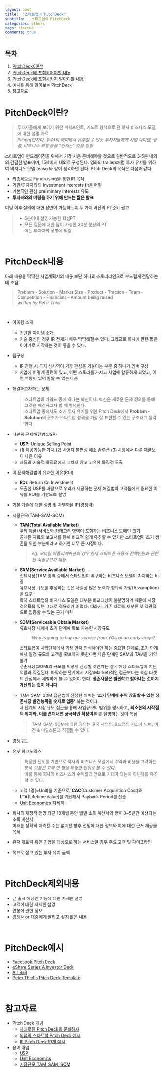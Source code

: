 ```yaml
---
layout: post
title:  "스타트업의 PitchDeck"
subtitle:   스타트업의 PitchDeck
categories: others
tags: startup 
comments: true
---
```


## 목차
1. [PitchDeck이란?](#pitchdeck이란?)
2. [PitchDeck에 포함되어야할 내용](#pitchdeck내용)
3. [PitchDeck에 포함시키지 말아야할 내용](#pitchdeck제외내용)
4. [예시를 통해 알아보는 PitchDeck](#pitchdeck예시)
5. [참고자료](#참고자료)

# PitchDeck이란?
> 투자자들에게 보이기 위한 파워포인트, 키노트 형식으로 된 회사 비즈니스 모델에 대한 설명 자료<br>
_Pithch(던지다, 투수)의 의미에서 유추할 수 있듯 투자자들에게 사업 아이템, 상품, 비즈니스 모델 등을 "던지는" 것을 말함_

스타트업이 펀드레이징을 위해서 가장 처음 준비해야할 것으로 일반적으로 3-5분 내외의 간결한 발표이며, 15페이지 내외로 구성된다. 영화의 trailers처럼 투자 유치를 위하여 비지니스 모델 teaser와 같이 생각하면 된다. Pitch Deck의 목적은 다음과 같다. 
- 최종적으로 Fundraising을 통한 IR 목적
- 기관/투자자와의 Investment interests fit을 어필
- 기본적인 관심 preliminary interests 유도
- **투자자와의 미팅을 하기 위해 만드는 짧은 발표**


미팅 이후 질의에 대한 답변이 가능하도록 두 가지 버전의 PT준비 권고
>- 5분이내 설명 가능한 핵심PT
>- 모든 질문에 대한 답이 가능한 30분 분량의 PT<br>
> 이는 투자자의 성향에 맞춤

<br>

# PitchDeck내용
아래 내용을 딱딱한 사업계획서의 내용 보단 하나의 스토리라인으로 부드럽게 전달하는데 초점<br>
> Problem - Solution - Market Size - Product - Traction - Team - Competition - Financials - Amount being raised<br>
> *written by Peter Thiel*

<br>

- 아이템 소개
    - 간단한 아이템 소개 
    - 기술 중심인 경우 IR 전체가 매우 딱딱해질 수 있다. 그러므로 회사에 관한 짧은 이야기로 시작하는 것이 좋을 수 있다.
- 팀구성 
    - IR 진행 시 투자 심사역이 가장 관심을 기울이는 부분 중 하나가 멤버 구성
    - 사업에 어떻게 관련이 있고, 어떤 스토리를 가지고 사업에 합류하게 되었고, 어떤 역량이 있어 잘할 수 있는지 등
- 해결하고자하는 문제
    > 스타트업의 키워드 중에 하나는 혁신이다. 혁신은 새로운 문제 정의를 통해 그것을 해결하고자 할 때 발생한다.<br>
    > 스타트업 중에서도 초기 투자 유치를 위한 Pitch Deck에서 **Problem - Solution**의 구조가 스타트업 성격을 가장 잘 표현할 수 있는 구조라고 생각한다.
- 나만의 문제해결법(USP)
    - **USP**: Unique Selling Point
    - (1) 제공가능한 가치 (2) 사용자 불편성 해소 솔루션 (3) 시장에서 다른 제품보다 나은 이유
    - 제품의 기술적 특징점에서 그치지 않고 고유한 특징점 도출
- 이 문제해결법이 유효한 이유(ROI)
    - **ROI**: Return On Investment
    - 도출한 USP를 바탕으로 우리가 제공하는 문제 해결법이 고객들에게 중요한 이유를 ROI를 기반으로 설명
- 기본 기술에 대한 설명 및 차별화된 IP(경쟁력)
- 시장규모(TAM-SAM-SOM)
    - **TAM(Total Available Market)**<br>
    우리 제품/서비스와 카테고리 영역이 포함하는 비즈니스 도메인 크기<br>
    공개된 자료와 보고서를 통해 비교적 쉽게 유추할 수 있지만 스타트업이 초기 생존을 위한 부분이라고 하기엔 너무 큰 시장이다.
        > _eg. 모바일 어플리케이션의 경우 현재 스마트폰 사용자 전체인원과 관련된 시장규모가 해당_
    - **SAM(Service Available Market)**<br>
    전체시장(TAM)영역 중에서 스타트업이 추구하는 비즈니스 모델이 차지하는 비중<br>
    유효시장 규모를 추정하는 것은 사실상 많은 노력과 창의적 가정(Assumption)을 요구<br>
    특히 스타트업의 비지니스 모델은 대부분 비교대상이 불분명하기 때문에 시장점유율을 있는 그대로 적용하기 어렵다. 따라서, 기존 자료를 재분류 및 객관적으로 입증할 수 있는 근거 마련
    - **SOM(Serviceable Obtain Market)**<br>
    유효시장 내에서 초기 단계에 확보 가능한 시장규모 
        > *Who is going to  buy our service from YOU at an early stage?*<br>

        스타트업이 사업단계에서 가장 먼저 인식해야만 하는 중요한 단계로, 초기 단계에서 일정 규모의 고객을 확보하지 못한다면 다음 단계인 SAM과 TAM을 기약 불가<br>
        생존시장(SOM)의 규모를 어떻게 산정할 것인가는 결국 해당 스타트업이 지닌 역량과 직결된다. 파악하는 단계에서 시장(Market)적인 접근보다는 핵심 타겟의 관점에서 세밀하게 볼 수 있어야 한다. **생존시장은 발견학고 찾아내는 것이지 계산되는 것이 아니다**

        
    - TAM-SAM-SOM 접근법의 진정한 의미는 **'초기 단계에 수익 창출할 수 있는 생존시장 발견능력을 숫자로 입증'** 하는 것이다.<br>
    세 단계의 시장 규모 접근을 통해 사업규모의 범위를 명시하고, **최소한의 시작점의 위치와, 이를 견뎌내면 궁극적인 확장여부** 를 설명하는 것이 핵심
        > TAM-SAM-SOM에 대한 정의는 결국 사업의 로드맵의 기초가 되며, 비전 & 마일스톤과 직결될 수 있다.


- 경쟁구도
- 유닛 이코노믹스
    > 특정한 단위를 기반으로 회사의 비즈니스 모델에서 수익과 비용을 고려하는 분석 _보통은 고객 한 명을 특정한 단위로 볼 수 있다._<br>
    이를 통해 회사의 비즈니스의 수익률과 앞으로 기대가 되는지 아닌지를 유추할 수 있다. 

    - 고객 1명(=Unit)을 기준으로, **CAC**(Customer Acquisition Cost)와 **LTV**(Lifetime Value)를 계산해서 Payback Period를 산출
    - [Unit Economics 자세히](https://cslee94.github.io/others/2021/01/06/others-uniteconomics/)

    
- 회사의 재정적 전망
    최근 18개월 동안 월별 소득 계산서와 향후 3~5년간 예상되는 소득 계산서<br>
    미래를 정확히 예측할 수는 없지만 향후 전망에 대한 정보와 이에 대한 근거 제공을 목적
- 유저 매트릭 혹은 기업을 대상으로 하는 서비스일 경우 주요 고객 및 파이프라인


- 목표로 잡고 있는 투자 유치 금액

<br>


# PitchDeck제외내용
- 곧 출시 예정인 기능에 대한 자세한 설명
- 고객에 대한 자세한 설명
- 연봉에 관한 정보
- 경쟁사 or 대중에게 알리고 싶지 않은 내용

<br>


# PitchDeck예시
- [Facebook Pitch Deck](https://www.slideshare.net/startuphome/facebook-pitch-deck-87761364)
- [eShare Series A Investor Deck](https://www.slideshare.net/startuphome/eshares-series-a-investor-deck)
- [Air BnB](https://www.slideshare.net/PitchDeckCoach/airbnb-first-pitch-deck-editable)
- [Peter Thiel's Pitch Deck Template](https://alejandrocremades.com/silicon-valley-legend-creates-pitch-deck-template-for-entrepreneurs/)



<br>

# 참고자료
- Pitch Deck 개념
    - [제대로된 Pitch Deck을 준비하자](https://brunch.co.kr/@mushman/5)
    - [와탭의 스타트업 Pitch Deck 예시](https://brunch.co.kr/@leedongins/1)
    - [IR Pitch Deck 10개 예시](https://yeonlab.com/pitchdeck/)
- 용어 개념
    - [USP](https://brunch.co.kr/@chrisjeon82n3/28)
    - [Unit Economics](https://headstartup.tistory.com/entry/%EC%9E%98-%EC%93%B0%EA%B3%A0-%EC%9E%98-%EB%B2%84%EB%8A%94-%EC%8A%A4%ED%83%80%ED%8A%B8%EC%97%85%EC%9D%98-%EA%B2%BD%EC%A0%9C%ED%95%99-%EC%9C%A0%EB%8B%9B-%EC%9D%B4%EC%BD%94%EB%85%B8%EB%AF%B9%EC%8A%A4Unit-Economics)
    - [시장규모 TAM, SAM, SOM](https://verticalplatform.kr/archives/4855)
    